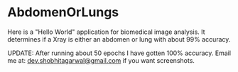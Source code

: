 # AbdomenOrLungs
Here is a "Hello World" application for biomedical image analysis. It determines if a Xray is either an abdomen or lung with about 99% accuracy.

UPDATE:
After running about 50 epochs I have gotten 100% accuracy. Email me at: dev.shobhitagarwal@gmail.com if you want screenshots.
